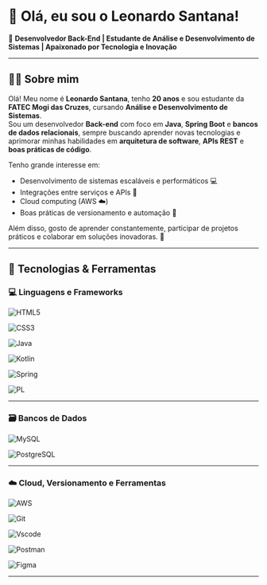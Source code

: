 # 👋 Olá, eu sou o Leonardo Santana!

🎯 **Desenvolvedor Back-End | Estudante de Análise e Desenvolvimento de Sistemas | Apaixonado por Tecnologia e Inovação**

---

## 👨‍💻 Sobre mim

Olá! Meu nome é **Leonardo Santana**, tenho **20 anos** e sou estudante da **FATEC Mogi das Cruzes**, cursando **Análise e Desenvolvimento de Sistemas**.  
Sou um desenvolvedor **Back-end** com foco em **Java**, **Spring Boot** e **bancos de dados relacionais**, sempre buscando aprender novas tecnologias e aprimorar minhas habilidades em **arquitetura de software**, **APIs REST** e **boas práticas de código**.

Tenho grande interesse em:
- Desenvolvimento de sistemas escaláveis e performáticos 💻  
- Integrações entre serviços e APIs 🔗  
- Cloud computing (AWS ☁️)  
- Boas práticas de versionamento e automação 🧩  

Além disso, gosto de aprender constantemente, participar de projetos práticos e colaborar em soluções inovadoras. 🚀

---

## 🧠 Tecnologias & Ferramentas

### 💻 Linguagens e Frameworks
![HTML5](https://img.shields.io/badge/HTML5-E34F26?style=for-the-badge&logo=html5&logoColor=white)

![CSS3](https://img.shields.io/badge/CSS3-1572B6?style=for-the-badge&logo=css3&logoColor=white)

![Java](https://img.shields.io/badge/java-%23ED8B00.svg?style=for-the-badge&logo=openjdk&logoColor=white)

![Kotlin](https://img.shields.io/badge/Kotlin-0095D5?&style=for-the-badge&logo=kotlin&logoColor=white)

![Spring](https://img.shields.io/badge/spring-%236DB33F.svg?style=for-the-badge&logo=spring&logoColor=white)

![PL](https://img.shields.io/badge/PL%2FSQL-FFFFFF?style=for-the-badge&logo=oracle&logoColor=FF0000&labelColor=FFFFFF&color=FF0000)

---

### 🗃️ Bancos de Dados
![MySQL](https://img.shields.io/badge/MySQL-00000F?style=for-the-badge&logo=mysql&logoColor=white)

![PostgreSQL](https://img.shields.io/badge/PostgreSQL-000?style=for-the-badge&logo=postgresql)

---

### ☁️ Cloud, Versionamento e Ferramentas
![AWS](https://img.shields.io/badge/AWS-000.svg?style=for-the-badge&logo=amazon-aws&logoColor=white)

![Git](https://img.shields.io/badge/GIT-E44C30?style=for-the-badge&logo=git&logoColor=white)

![Vscode](https://img.shields.io/badge/Vscode-007ACC?style=for-the-badge&logo=visual-studio-code&logoColor=white)

![Postman](https://img.shields.io/badge/Postman-FF6C37.svg?style=for-the-badge&logo=Postman&logoColor=white)

![Figma](https://img.shields.io/badge/Figma-696969?style=for-the-badge&logo=figma&logoColor=white)

---
